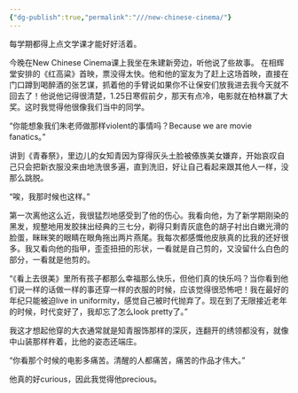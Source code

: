 ```yaml
---
{"dg-publish":true,"permalink":"///new-chinese-cinema/"}
---
```



每学期都得上点文学课才能好好活着。

今晚在New Chinese Cinema课上我坐在朱建新旁边，听他说了些故事。 在相辉堂安排的《红高粱》首映，票没得太快。他和他的室友为了赶上这场首映，直接在门口蹲到喝醉酒的张艺谋，抓着他的手臂说如果你不让保安们放我进去我今天就不回去了！他说他记得很清楚，1.25日寒假前夕，那天有点冷，电影就在柏林赢了大奖。这时我觉得他很像我们当中的同学。

“你能想象我们朱老师做那样violent的事情吗？Because we are movie fanatics。”

讲到《青春祭》，里边儿的女知青因为穿得灰头土脸被傣族美女嫌弃，开始哀叹自己只会把新衣服没来由地洗很多遍，直到洗旧，好让自己看起来跟其他人一样，没那么跳脱。

“唉，我那时候也这样。”

第一次离他这么近，我很猛烈地感受到了他的伤心。我看向他，为了新学期刚染的黑发，规整地用发胶抹出经典的三七分，剃得只剩青灰底色的胡子衬出白嫩光滑的脸蛋，眯眯笑的眼睛在眼角拖出两片燕尾。我每次都感慨他皮肤真的比我的还好很多。我又看向他的指甲，歪歪扭扭的形状，一看就是自己剪的，又没留什么白色的部分，一看就是他剪的。

“《看上去很美》里所有孩子都那么幸福那么快乐，但他们真的快乐吗？当你看到他们说一样的话做一样的事还穿一样的衣服的时候，应该觉得很恐怖吧！我在最好的年纪只能被迫live in uniformity，感觉自己被时代抛弃了。现在到了无限接近老年的时候，时代变好了，我却忘了怎么look pretty了。”

我这才想起他穿的大衣通常就是知青服饰那样的深灰，连翻开的绣领都没有，就像中山装那样杵着，比他的姿态还端庄。

“你看那个时候的电影多痛苦。清醒的人都痛苦，痛苦的作品才伟大。”

他真的好curious，因此我觉得他precious。